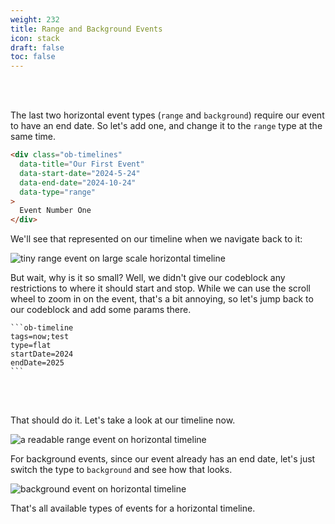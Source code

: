 ```yaml
---
weight: 232
title: Range and Background Events
icon: stack
draft: false
toc: false
---
```


<br></br>

The last two horizontal event types (`range` and `background`) require our event to have an end date. So let's add one, and change it to the `range` type at the same time.


```html
<div class="ob-timelines"
  data-title="Our First Event"
  data-start-date="2024-5-24"
  data-end-date="2024-10-24"
  data-type="range"
>
  Event Number One
</div>
```

We'll see that represented on our timeline when we navigate back to it:

![tiny range event on large scale horizontal timeline](/images/guides/horiz_event_types/tiny_range_event.png)

But wait, why is it so small? Well, we didn't give our codeblock any restrictions to where it should start and stop. While we can use the scroll wheel to zoom in on the event, that's a bit annoying, so let's jump back to our codeblock and add some params there.

````
```ob-timeline
tags=now;test
type=flat
startDate=2024
endDate=2025
```
````

<br></br>

That should do it. Let's take a look at our timeline now.

![a readable range event on horizontal timeline](/images/guides/horiz_event_types/readable_range_event.png)

For background events, since our event already has an end date, let's just switch the type to `background` and see how that looks.

![background event on horizontal timeline](/images/guides/horiz_event_types/background_event.png)

That's all available types of events for a horizontal timeline.
